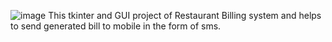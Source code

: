 ![image](https://github.com/sridivya2310/Projects/assets/132580851/b225bfa3-f854-45d2-9795-61a19c66a9d0)
This tkinter and GUI project of Restaurant Billing system and helps to send generated bill to mobile in the form of sms.
